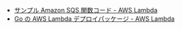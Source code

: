 - [サンプル Amazon SQS 関数コード - AWS Lambda](https://docs.aws.amazon.com/ja_jp/lambda/latest/dg/with-sqs-create-package.html)
- [Go の AWS Lambda デプロイパッケージ - AWS Lambda](https://docs.aws.amazon.com/ja_jp/lambda/latest/dg/golang-package.html)
